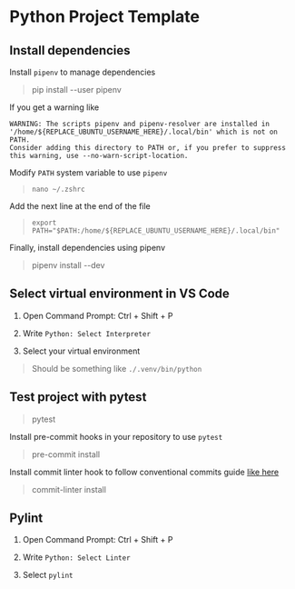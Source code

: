 # Python Project Template

## Install dependencies

Install `pipenv` to manage dependencies

> pip install --user pipenv

If you get a warning like

```
WARNING: The scripts pipenv and pipenv-resolver are installed in '/home/${REPLACE_UBUNTU_USERNAME_HERE}/.local/bin' which is not on PATH.
Consider adding this directory to PATH or, if you prefer to suppress this warning, use --no-warn-script-location.
```

Modify `PATH` system variable to use `pipenv`

> `nano ~/.zshrc`

Add the next line at the end of the file

> `export PATH="$PATH:/home/${REPLACE_UBUNTU_USERNAME_HERE}/.local/bin"`

Finally, install dependencies using pipenv

> pipenv install --dev

## Select virtual environment in VS Code

1. Open Command Prompt: Ctrl + Shift + P

2. Write `Python: Select Interpreter`

3. Select your virtual environment

> Should be something like `./.venv/bin/python`

## Test project with pytest

> pytest

Install pre-commit hooks in your repository to use `pytest`

> pre-commit install

Install commit linter hook to follow conventional commits guide [like here](https://www.conventionalcommits.org/en/v1.0.0/)

> commit-linter install

## Pylint

1. Open Command Prompt: Ctrl + Shift + P

2. Write `Python: Select Linter`

3. Select `pylint`
